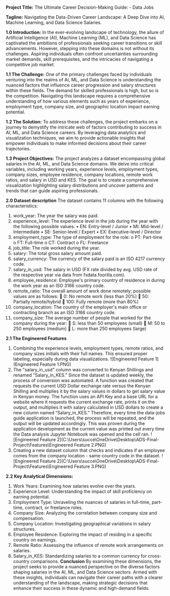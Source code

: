 **Project Title:** The Ultimate Career Decision-Making Guide: - Data Jobs

**Tagline:** Navigating the Data-Driven Career Landscape: A Deep Dive into AI, Machine Learning, and Data Science Salaries.

**1.0 Introduction:**
In the ever-evolving landscape of technology, the allure of Artificial Intelligence (AI), Machine Learning (ML), and Data Science has captivated the ambitions of professionals
seeking career transitions or skill advancements. However, stepping into these domains is not without its challenges. Aspiring individuals often confront uncertainties surrounding
market demands, skill prerequisites, and the intricacies of navigating a competitive job market.

**1.1 The Challenge:**
One of the primary challenges faced by individuals venturing into the realms of AI, ML, and Data Science is understanding the nuanced factors that influence career progression and
salary structures within these fields. The demand for skilled professionals is high, but so is the competition. Navigating this landscape requires a comprehensive understanding of
how various elements such as years of experience, employment type, company size, and geographic location impact earning potential.

**1.2 The Solution:**
To address these challenges, the project embarks on a journey to demystify the intricate web of factors contributing to success in AI, ML, and Data Science careers.
By leveraging data analytics and visualization techniques, we aim to provide actionable insights that empower individuals to make informed decisions about their career trajectories.

**1.3 Project Objectives:**
The project analyzes a dataset encompassing global salaries in the AI, ML, and Data Science domains. We delve into critical variables, including working years, experience levels,
employment types, company sizes, employee residence, company locations, remote work ratios, and salary in USD and KES. The goal is to create a comprehensive visualization highlighting
salary distributions and uncover patterns and trends that can guide aspiring professionals.

**2.0 Dataset description**
The dataset contains 11 columns with the following characteristics:
1.	work_year: The year the salary was paid.
2.	experience_level: The experience level in the job during the year with the following possible values:
•	EN: Entry-level / Junior
•	MI: Mid-level / Intermediate
•	SE: Senior-level / Expert
•	EX: Executive-level / Director
3.	employment_type: The type of employment for the role:
o	PT: Part-time
o	FT: Full-time
o	CT: Contract
o	FL: Freelance
4.	job_title: The role worked during the year.
5.	salary: The total gross salary amount paid.
6.	salary_currency: The currency of the salary paid is an ISO 4217 currency code.
7.	salary_in_usd: The salary in USD (FX rate divided by avg. USD rate of the respective year via data from fxdata.foorilla.com).
8.	employee_residence: Employee's primary country of residence in during the work year as an ISO 3166 country code.
9.	remote_ratio: The overall amount of work done remotely; possible values are as follows:
	0: No remote work (less than 20%)
	50: Partially remote/hybrid
	100: Fully remote (more than 80%)
10.	company_location: The country of the employer's main office or contracting branch as an ISO 3166 country code.
11.	company_size: The average number of people that worked for the company during the year:
	S: less than 50 employees (small)
	M: 50 to 250 employees (medium)
	L: more than 250 employees (large)

**2.1 The Engineered Features**
1.	Combining the experience levels, employment types, remote ratios, and company sizes initials with their full names.
   This ensured proper labeling, especially during data visualizations.
  	![Engineered Feature 1](Engineered Feature 1.PNG)
3.	The "salary_in_usd" column was converted to Kenyan Shillings and renamed “Salary_in_KES.” Since the dataset is updated weekly, the process of conversion was automated.
    A function was created that requests the current USD Dollar exchange rate versus the Kenyan Shilling and multiplies it by the salary values in dollars to get salary value in
  	Kenyan money. The function uses an API Key and a base URL for a website where it requests the current exchange rate, prints it on the output, and multiplies it with salary calculated
  	in USD dollars to create a new column named “Salary_in_KES.” Therefore, every time the data-jobs guide application is launched, the process will be repeated, and the output will be
  	updated accordingly. This was proven during the application development as the current value was printed out every time the Data analysis Jupyter Notebook was opened and the cell ran.
  	![Engineered Feature 2](C:\Users\succe\OneDrive\Desktop\ADS-Final-Project\Features\Engineered Feature 2.PNG)
3.	Creating a new dataset column that checks and indicates if an employee comes from the company location - same country code in the dataset.
   ![Engineered Feature 2](C:\Users\succe\OneDrive\Desktop\ADS-Final-Project\Features\Engineered Feature 3.PNG)
  	
**2.2 Key Analytical Dimensions:**
1. Work Years: Examining how salaries evolve over the years.
2. Experience Level: Understanding the impact of skill proficiency on earning potential.
3. Employment Type: Unraveling the nuances of salaries in full-time, part-time, contract, or freelance roles.
4. Company Size: Analyzing the correlation between company size and compensation.
5. Company Location: Investigating geographical variations in salary structures.
6. Employee Residence:  Exploring the impact of residing in a specific country on earnings.
7. Remote Ratio: Assessing the influence of remote work arrangements on salaries.
8. Salary_in_KES: Standardizing salaries to a common currency for cross-country comparisons.
**Conclusion**
By examining these dimensions, the project seeks to provide a nuanced perspective on the diverse factors shaping salaries in the AI, ML, and Data Science sectors.
Armed with these insights, individuals can navigate their career paths with a clearer understanding of the landscape, making strategic decisions that enhance their success in these
dynamic and high-demand fields.
